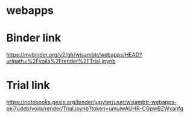 # webapps


# Binder link
https://mybinder.org/v2/gh/wisambtr/webapps/HEAD?urlpath=%2Fvoila%2Frender%2FTrial.ipynb


# Trial link
https://notebooks.gesis.org/binder/jupyter/user/wisambtr-webapps-pkj7udeb/voila/render/Trial.ipynb?token=umuiwAUHR-CGpwBZWxanfg

